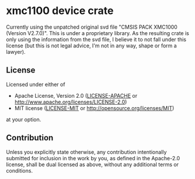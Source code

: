 # xmc1100 device crate

Currently using the unpatched original svd file "CMSIS PACK XMC1000 (Version
V2.7.0)". This is under a proprietary library. As the resulting crate is only
using the information from the svd file, I believe it to not fall under this
license (but this is not legal advice, I'm not in any way, shape or form a lawyer).

## License

Licensed under either of

- Apache License, Version 2.0 ([LICENSE-APACHE](LICENSE-APACHE) or http://www.apache.org/licenses/LICENSE-2.0)
- MIT license ([LICENSE-MIT](LICENSE-MIT) or http://opensource.org/licenses/MIT)

at your option.

## Contribution

Unless you explicitly state otherwise, any contribution intentionally submitted
for inclusion in the work by you, as defined in the Apache-2.0 license, shall be
dual licensed as above, without any additional terms or conditions.
